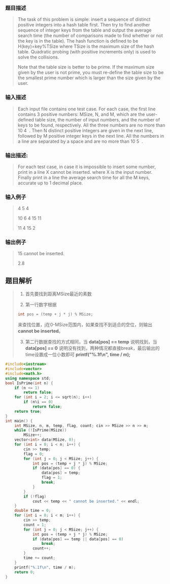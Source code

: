 ### 题目描述

> The task of this problem is simple: insert a sequence of distinct positive integers into a hash table first. Then try to find another sequence of integer keys from the table and output the average search time (the number of comparisons made to find whether or not the key is in the table). The hash function is defined to be H(key)=key%TSize where TSize is the maximum size of the hash table. Quadratic probing (with positive increments only) is used to solve the collisions.
>
>Note that the table size is better to be prime. If the maximum size given by the user is not prime, you must re-define the table size to be the smallest prime number which is larger than the size given by the user.

### 输入描述

> Each input file contains one test case. For each case, the first line contains 3 positive numbers: MSize, N, and M, which are the user-defined table size, the number of input numbers, and the number of keys to be found, respectively. All the three numbers are no more than 10
​4
​​ . Then N distinct positive integers are given in the next line, followed by M positive integer keys in the next line. All the numbers in a line are separated by a space and are no more than 10
​5
​​ .

### 输出描述:
> For each test case, in case it is impossible to insert some number, print in a line X cannot be inserted. where X is the input number. Finally print in a line the average search time for all the M keys, accurate up to 1 decimal place.

### 输入例子
> 4 5 4
> 
>10 6 4 15 11
>
>11 4 15 2

### 输出例子
>15 cannot be inserted.
>
>2.8



## 题目解析
>
>1. 首先要找到距离MSize最近的素数
>
>2. 第一行数字根据  
> ```C++
> int pos = (temp + j * j) % MSize;
> ```
>来查找位置，j在0-MSize范围内，如果查找不到适合的空位，则输出**cannot be inserted**。
>
>3. 第二行数据查找的方式相同，当 **data[pos] == temp** 说明找到，当 **data[pos] == 0** 说明没有找到，两种情况都直接break，最后输出的time设置成一位小数即可 **printf("%.1f\n", time / m);**

```C++
#include<iostream>
#include<vector>
#include<math.h>
using namespace std;
bool IsPrime(int n) {
	if (n <= 1)
		return false;
	for (int i = 2; i <= sqrt(n); i++)
		if (n%i == 0)
			return false;
	return true;
}
int main() {
	int MSize, n, m, temp, flag, count; cin >> MSize >> n >> m;
	while (!IsPrime(MSize))
		MSize++;
	vector<int> data(MSize, 0);
	for (int i = 0; i < n; i++) {
		cin >> temp;
		flag = 0;
		for (int j = 0; j < MSize; j++) {
			int pos = (temp + j * j) % MSize;
			if (data[pos] == 0) {
				data[pos] = temp;
				flag = 1;
				break;
			}
		}
		if (!flag)
			cout << temp << " cannot be inserted." << endl;
	}
	double time = 0;
	for (int i = 0; i < m; i++) {
		cin >> temp;
		count = 1;
		for (int j = 0; j < MSize; j++) {
			int pos = (temp + j * j) % MSize;
			if (data[pos] == temp || data[pos] == 0)
				break;
			count++;
		}
		time += count;
	}
	printf("%.1f\n", time / m);
	return 0;
}
```